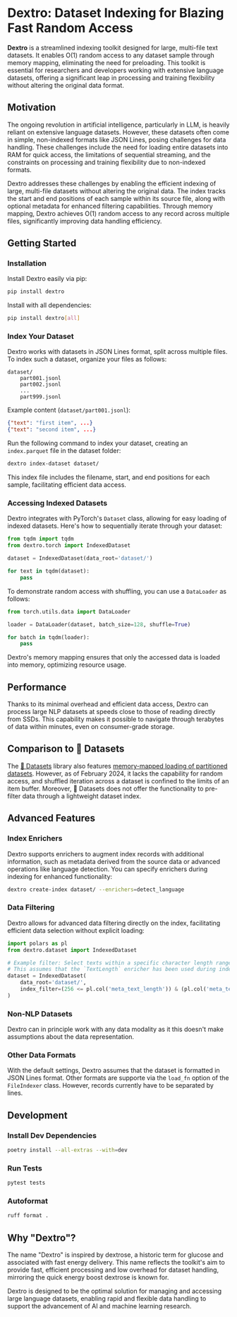 # Dextro: Dataset Indexing for Blazing Fast Random Access

**Dextro** is a streamlined indexing toolkit designed for large, multi-file text datasets. It enables O(1) random access to any dataset sample through memory mapping, eliminating the need for preloading. This toolkit is essential for researchers and developers working with extensive language datasets, offering a significant leap in processing and training flexibility without altering the original data format.

## Motivation

The ongoing revolution in artificial intelligence, particularly in LLM, is heavily reliant on extensive language datasets. However, these datasets often come in simple, non-indexed formats like JSON Lines, posing challenges for data handling. These challenges include the need for loading entire datasets into RAM for quick access, the limitations of sequential streaming, and the constraints on processing and training flexibility due to non-indexed formats.

Dextro addresses these challenges by enabling the efficient indexing of large, multi-file datasets without altering the original data. The index tracks the start and end positions of each sample within its source file, along with optional metadata for enhanced filtering capabilities. Through memory mapping, Dextro achieves O(1) random access to any record across multiple files, significantly improving data handling efficiency.

## Getting Started

### Installation

Install Dextro easily via pip:

```bash
pip install dextro
```

Install with all dependencies:

```bash
pip install dextro[all]
```

### Index Your Dataset

Dextro works with datasets in JSON Lines format, split across multiple files. To index such a dataset, organize your files as follows:

```
dataset/
    part001.jsonl
    part002.jsonl
    ...
    part999.jsonl
```

Example content (`dataset/part001.jsonl`):
```json
{"text": "first item", ...}
{"text": "second item", ...}
```

Run the following command to index your dataset, creating an `index.parquet` file in the dataset folder:

```bash
dextro index-dataset dataset/
```

This index file includes the filename, start, and end positions for each sample, facilitating efficient data access.

### Accessing Indexed Datasets

Dextro integrates with PyTorch's `Dataset` class, allowing for easy loading of indexed datasets. Here's how to sequentially iterate through your dataset:

```python
from tqdm import tqdm
from dextro.torch import IndexedDataset

dataset = IndexedDataset(data_root='dataset/')

for text in tqdm(dataset):
    pass
```

To demonstrate random access with shuffling, you can use a `DataLoader` as follows:

```python
from torch.utils.data import DataLoader

loader = DataLoader(dataset, batch_size=128, shuffle=True)

for batch in tqdm(loader):
    pass
```

Dextro's memory mapping ensures that only the accessed data is loaded into memory, optimizing resource usage.

## Performance

Thanks to its minimal overhead and efficient data access, Dextro can process large NLP datasets at speeds close to those of reading directly from SSDs. This capability makes it possible to navigate through terabytes of data within minutes, even on consumer-grade storage.

## Comparison to 🤗 Datasets

The [🤗 Datasets](https://huggingface.co/docs/datasets) library also features [memory-mapped loading of partitioned datasets](https://huggingface.co/learn/nlp-course/en/chapter5/4). However, as of February 2024, it lacks the capability for random access, and shuffled iteration across a dataset is confined to the limits of an item buffer. Moreover, 🤗 Datasets does not offer the functionality to pre-filter data through a lightweight dataset index.

## Advanced Features

### Index Enrichers

Dextro supports enrichers to augment index records with additional information, such as metadata derived from the source data or advanced operations like language detection. You can specify enrichers during indexing for enhanced functionality:

```bash
dextro create-index dataset/ --enrichers=detect_language
```

### Data Filtering

Dextro allows for advanced data filtering directly on the index, facilitating efficient data selection without explicit loading:

```python
import polars as pl
from dextro.dataset import IndexedDataset

# Example filter: Select texts within a specific character length range
# This assumes that the `TextLength` enricher has been used during indexing
dataset = IndexedDataset(
    data_root='dataset/',
    index_filter=(256 <= pl.col('meta_text_length')) & (pl.col('meta_text_length') <= 1024)
)
```

### Non-NLP Datasets

Dextro can in principle work with any data modality as it this doesn't make assumptions about the data representation. 

### Other Data Formats

With the default settings, Dextro assumes that the dataset is formatted in JSON Lines format. Other formats are supporte via the `load_fn` option of the `FileIndexer` class. However, records currently have to be separated by lines.

## Development

### Install Dev Dependencies

```bash
poetry install --all-extras --with=dev
```

### Run Tests

```bash
pytest tests
```

### Autoformat


```bash
ruff format .
```

## Why "Dextro"?

The name "Dextro" is inspired by dextrose, a historic term for glucose and associated with fast energy delivery. This name reflects the toolkit's aim to provide fast, efficient processing and low overhead for dataset handling, mirroring the quick energy boost dextrose is known for.

Dextro is designed to be the optimal solution for managing and accessing large language datasets, enabling rapid and flexible data handling to support the advancement of AI and machine learning research.